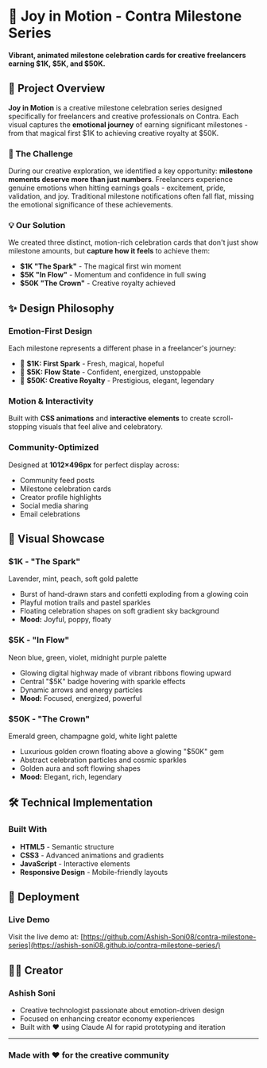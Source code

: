 # 🎉 Joy in Motion - Contra Milestone Series

**Vibrant, animated milestone celebration cards for creative freelancers earning $1K, $5K, and $50K.**

## 🚀 Project Overview

**Joy in Motion** is a creative milestone celebration series designed specifically for freelancers and creative professionals on Contra. Each visual captures the **emotional journey** of earning significant milestones - from that magical first $1K to achieving creative royalty at $50K.

### 🎯 The Challenge

During our creative exploration, we identified a key opportunity: **milestone moments deserve more than just numbers**. Freelancers experience genuine emotions when hitting earnings goals - excitement, pride, validation, and joy. Traditional milestone notifications often fall flat, missing the emotional significance of these achievements.

### 💡 Our Solution

We created three distinct, motion-rich celebration cards that don't just show milestone amounts, but **capture how it feels** to achieve them:

- **$1K "The Spark"** - The magical first win moment
- **$5K "In Flow"** - Momentum and confidence in full swing  
- **$50K "The Crown"** - Creative royalty achieved

## ✨ Design Philosophy

### Emotion-First Design

Each milestone represents a different phase in a freelancer's journey:

- 🎨 **$1K: First Spark** - Fresh, magical, hopeful
- 🚀 **$5K: Flow State** - Confident, energized, unstoppable
- 👑 **$50K: Creative Royalty** - Prestigious, elegant, legendary

### Motion & Interactivity

Built with **CSS animations** and **interactive elements** to create scroll-stopping visuals that feel alive and celebratory.

### Community-Optimized

Designed at **1012×496px** for perfect display across:

- Community feed posts
- Milestone celebration cards
- Creator profile highlights
- Social media sharing
- Email celebrations

## 🎨 Visual Showcase

### $1K - "The Spark"

Lavender, mint, peach, soft gold palette

- Burst of hand-drawn stars and confetti exploding from a glowing coin
- Playful motion trails and pastel sparkles
- Floating celebration shapes on soft gradient sky background
- **Mood:** Joyful, poppy, floaty

### $5K - "In Flow"

Neon blue, green, violet, midnight purple palette

- Glowing digital highway made of vibrant ribbons flowing upward
- Central "$5K" badge hovering with sparkle effects
- Dynamic arrows and energy particles
- **Mood:** Focused, energized, powerful

### $50K - "The Crown"

Emerald green, champagne gold, white light palette

- Luxurious golden crown floating above a glowing "$50K" gem
- Abstract celebration particles and cosmic sparkles
- Golden aura and soft flowing shapes
- **Mood:** Elegant, rich, legendary

## 🛠 Technical Implementation

### Built With

- **HTML5** - Semantic structure
- **CSS3** - Advanced animations and gradients
- **JavaScript** - Interactive elements
- **Responsive Design** - Mobile-friendly layouts

## 📱 Deployment

### Live Demo

Visit the live demo at: [https://github.com/Ashish-Soni08/contra-milestone-series](https://ashish-soni08.github.io/contra-milestone-series/)

## 👨‍💻 Creator

### Ashish Soni

- Creative technologist passionate about emotion-driven design
- Focused on enhancing creator economy experiences
- Built with ❤️ using Claude AI for rapid prototyping and iteration

---

### Made with ❤️ for the creative community
